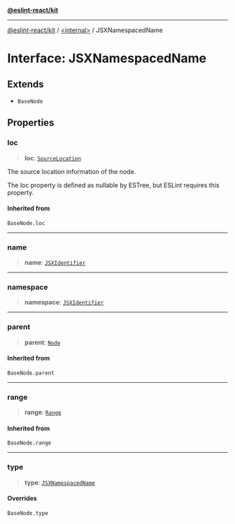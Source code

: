 [**@eslint-react/kit**](../../README.md)

***

[@eslint-react/kit](../../README.md) / [\<internal\>](../README.md) / JSXNamespacedName

# Interface: JSXNamespacedName

## Extends

- `BaseNode`

## Properties

### loc

> **loc**: [`SourceLocation`](SourceLocation.md)

The source location information of the node.

The loc property is defined as nullable by ESTree, but ESLint requires this property.

#### Inherited from

`BaseNode.loc`

***

### name

> **name**: [`JSXIdentifier`](JSXIdentifier.md)

***

### namespace

> **namespace**: [`JSXIdentifier`](JSXIdentifier.md)

***

### parent

> **parent**: [`Node`](../type-aliases/Node.md)

#### Inherited from

`BaseNode.parent`

***

### range

> **range**: [`Range`](../type-aliases/Range.md)

#### Inherited from

`BaseNode.range`

***

### type

> **type**: [`JSXNamespacedName`](../README.md#jsxnamespacedname)

#### Overrides

`BaseNode.type`
